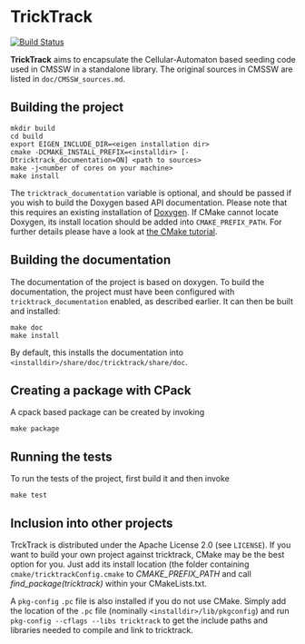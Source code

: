 # TrickTrack 
[![Build Status](https://travis-ci.org/HEP-SF/TrickTrack.svg?branch=master)](https://travis-ci.org/HEP-SF/TrickTrack)

**TrickTrack** aims to encapsulate the Cellular-Automaton based seeding code used in CMSSW in a standalone library. The original sources in CMSSW are listed in `doc/CMSSW_sources.md`. 

## Building the project

    mkdir build
    cd build
    export EIGEN_INCLUDE_DIR=<eigen installation dir>
    cmake -DCMAKE_INSTALL_PREFIX=<installdir> [-Dtricktrack_documentation=ON] <path to sources>
    make -j<number of cores on your machine>
    make install

The `tricktrack_documentation` variable is optional, and should be passed if you wish to
build the Doxygen based API documentation. Please note that this requires an existing
installation of [Doxygen](http://www.doxygen.org/index.html). If CMake cannot locate
Doxygen, its install location should be added into `CMAKE_PREFIX_PATH`.
For further details please have a look at [the CMake tutorial](http://www.cmake.org/cmake-tutorial/).

## Building the documentation

The documentation of the project is based on doxygen. To build the documentation,
the project must have been configured with `tricktrack_documentation` enabled, as
described earlier. It can then be built and installed:

    make doc
    make install

By default, this installs the documentation into `<installdir>/share/doc/tricktrack/share/doc`.

## Creating a package with CPack

A cpack based package can be created by invoking

    make package

## Running the tests

To run the tests of the project, first build it and then invoke

    make test

## Inclusion into other projects

TrckTrack is distributed under the Apache License 2.0 (see `LICENSE`). If you want to build your own project against tricktrack, CMake may be the best option for you. Just add its install location (the folder containing `cmake/tricktrackConfig.cmake` to _CMAKE_PREFIX_PATH_ and call _find_package(tricktrack)_ within your CMakeLists.txt.

A `pkg-config` `.pc` file is also installed if you do not use CMake.
Simply add the location of the `.pc` file (nominally `<installdir>/lib/pkgconfig`) and run `pkg-config --cflags --libs tricktrack` to get the
include paths and libraries needed to compile and link to tricktrack.

